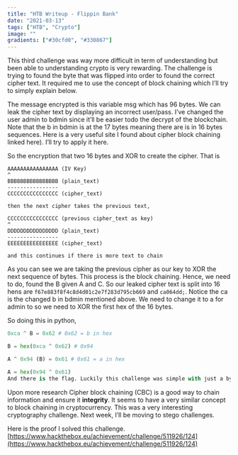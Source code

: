 ```yaml
---
title: "HTB Writeup - Flippin Bank"
date: "2021-03-13"
tags: ["HTB", "Crypto"]
image: ""
gradients: ["#30cfd0", "#330867"]
---
```


This third challenge was way more difficult in term of understanding but been able to understanding crypto is very rewarding. The challenge is trying to found the byte that was flipped into order to found the correct cipher text. It required me to use the concept of block chaining which I’ll try to simply explain below.

The message encrypted is this variable msg which has 96 bytes. We can leak the cipher text by displaying an incorrect user/pass. I’ve changed the user admin to bdmin since it’ll be easier todo the decrypt of the blockchain. Note that the b in bdmin is at the 17 bytes meaning there are is in 16 bytes sequences. Here is a very useful site I found about cipher block chaining linked here). I’ll try to apply it here.

So the encryption that two 16 bytes and XOR to create the cipher. That is

```
AAAAAAAAAAAAAAAA (IV Key)
^
BBBBBBBBBBBBBBBB (plain_text)
----------------
CCCCCCCCCCCCCCCC (cipher_text)

then the next cipher takes the previous text,

CCCCCCCCCCCCCCCC (previous cipher_text as key)
^
DDDDDDDDDDDDDDDD (plain_text)
----------------
EEEEEEEEEEEEEEEE (cipher_text)

and this continues if there is more text to chain
```

As you can see we are taking the previous cipher as our key to XOR the next sequence of bytes. This process is the block chaining. Hence, we need to do, found the B given A and C. So our leaked cipher text is split into 16 hens are `f67e883f8f4c8d4d01c2e7f283d795cb669` and `ca064dd;`. Notice the ca is the changed b in bdmin mentioned above. We need to change it to a for admin to so we need to XOR the first hex of the 16 bytes.

So doing this in python,

```py
0xca ^ B = 0x62 # 0x62 = b in hex

B = hex(0xca ^ 0x62) # 0x94

A ^ 0x94 (B) = 0x61 # 0x61 = a in hex

A = hex(0x94 ^ 0x61)
And there is the flag. Luckily this challenge was simple with just a byte flip to get the answer.
```

Upon more research Cipher block chaining (CBC) is a good way to chain information and ensure it **integrity**. It seems to have a very similar concept to block chaining in cryptocurrency. This was a very interesting cryptography challenge. Next week, I’ll be moving to stego challenges.

Here is the proof I solved this challenge. [https://www.hackthebox.eu/achievement/challenge/511926/124](https://www.hackthebox.eu/achievement/challenge/511926/124)